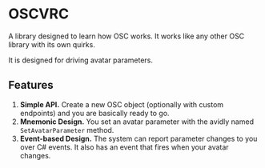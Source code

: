 # OSCVRC

A library designed to learn how OSC works. It works like any other OSC library with its own quirks.

It is designed for driving avatar parameters.

## Features
1. **Simple API.** Create a new OSC object (optionally with custom endpoints) and you are basically ready to go.
2. **Mnemonic Design.** You set an avatar parameter with the avidly named `SetAvatarParameter` method.
3. **Event-based Design.** The system can report parameter changes to you over C# events. It also has an event that fires when your avatar changes.